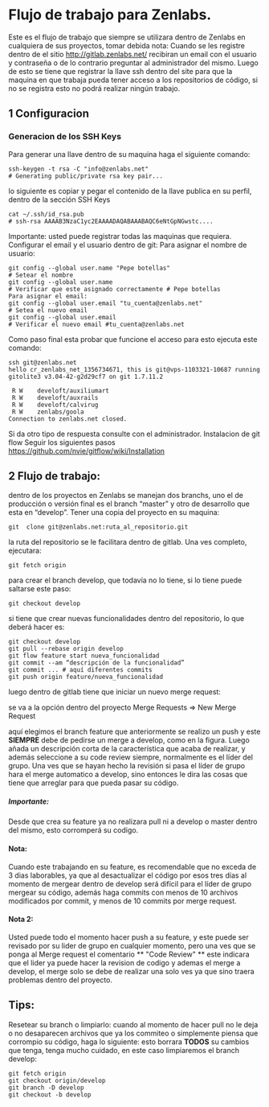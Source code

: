 Flujo de trabajo para Zenlabs.
=============================

Este es el flujo de trabajo que siempre se utilizara dentro de Zenlabs en cualquiera de sus proyectos, tomar debida nota:
Cuando se les registre dentro de el sitio http://gitlab.zenlabs.net/ recibiran un email con el usuario y contraseña o de lo contrario preguntar al administrador del mismo.
Luego de esto se tiene que registrar la llave ssh dentro del site para que la maquina en que trabaja pueda tener acceso a los repositorios de código, si no se registra esto no podrá realizar ningún trabajo.


1 Configuracion
---------------

### Generacion de los SSH Keys

Para generar una llave dentro de su maquina haga el siguiente comando:

````
ssh-keygen -t rsa -C "info@zenlabs.net"
# Generating public/private rsa key pair...
````

lo siguiente es copiar y pegar el contenido de la llave publica en su perfil, dentro de la sección SSH Keys

````
cat ~/.ssh/id_rsa.pub
# ssh-rsa AAAAB3NzaC1yc2EAAAADAQABAAABAQC6eNtGpNGwstc....
````

Importante: usted puede registrar todas las maquinas que requiera.
Configurar el email y el usuario dentro de git:
Para asignar el nombre de usuario:

````
git config --global user.name "Pepe botellas"
# Setear el nombre
git config --global user.name
# Verificar que este asignado correctamente # Pepe botellas
Para asignar el email:
git config --global user.email "tu_cuenta@zenlabs.net"
# Setea el nuevo email
git config --global user.email
# Verificar el nuevo email #tu_cuenta@zenlabs.net
````

Como paso final esta probar que funcione el acceso para esto ejecuta este comando:

````
ssh git@zenlabs.net
hello cr_zenlabs_net_1356734671, this is git@vps-1103321-10687 running gitolite3 v3.04-42-g2d29cf7 on git 1.7.11.2

 R W	develoft/auxiliumart
 R W	develoft/auxrails
 R W	develoft/calvirug
 R W	zenlabs/goola
Connection to zenlabs.net closed.
````

Si da otro tipo de respuesta consulte con el administrador.
Instalacion de git flow
Seguir los siguientes pasos https://github.com/nvie/gitflow/wiki/Installation


2 Flujo de trabajo:
------------------

dentro de los proyectos en Zenlabs se manejan dos branchs, uno el de producción o versión final es el branch “master” y otro de desarrollo que esta en “develop”.
Tener una copia del proyecto en su maquina:

````
git  clone git@zenlabs.net:ruta_al_repositorio.git
````

la ruta del repositorio se le facilitara dentro de gitlab.
Una ves completo, ejecutara:

````
git fetch origin
````

para crear el branch develop, que todavía no lo tiene, si lo tiene puede saltarse este paso:

````
git checkout develop
````

si tiene que crear nuevas funcionalidades dentro del repositorio, lo que deberá hacer es:

````
git checkout develop
git pull --rebase origin develop
git flow feature start nueva_funcionalidad
git commit --am “descripción de la funcionalidad”
git commit ... # aquí diferentes commits
git push origin feature/nueva_funcionalidad
````

luego dentro de gitlab tiene que iniciar un nuevo merge request:

se va a la opción dentro del proyecto Merge Requests => New Merge Request

aquí elegimos el branch feature que anteriormente se realizo un push y este **SIEMPRE** debe de pedirse un merge a develop, como en la figura.
Luego añada un descripción corta de la característica que acaba de realizar, y además seleccione a su code review siempre, normalmente es el líder del grupo.
Una ves que se hayan hecho la revisión si pasa el líder de grupo hara el merge automatico a develop, sino entonces le dira las cosas que tiene que arreglar para que pueda pasar su código.

##### Importante:

Desde que crea su feature ya no realizara pull ni a develop o master dentro del mismo, esto corromperá su codigo.

#### Nota:

Cuando este trabajando en su feature, es recomendable que no exceda de 3 dias laborables, ya que al desactualizar el código por esos tres días al momento de mergear dentro de develop será difícil para el líder de grupo mergear su código, además haga commits con menos de 10 archivos modificados por commit, y menos de 10 commits por merge request.

#### Nota 2:

Usted puede todo el momento hacer push a su feature, y este puede ser revisado por su lider de grupo en cualquier momento, pero una ves que se ponga al Merge request el comentario ** "Code Review" ** este indicara que el lider ya puede hacer la revision de codigo y ademas el merge a develop,  el merge solo se debe de realizar una solo ves ya que sino traera problemas dentro del proyecto.

Tips:
-----

Resetear su branch o limpiarlo: cuando al momento de hacer pull no le deja o no desaparecen archivos que ya los commiteo o simplemente piensa que corrompio su código, haga lo siguiente:
esto borrara **TODOS** su cambios que tenga, tenga mucho cuidado, en este caso limpiaremos el branch develop:

````
git fetch origin
git checkout origin/develop
git branch -D develop
git checkout -b develop
````

